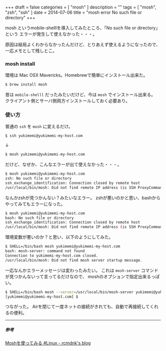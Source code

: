 +++
draft = false
categories = [ "mosh" ]
description = ""
tags = [ "mosh", "zsh", "ssh" ]
date = 2014-07-06
title = "mosh error No such file or directory"
+++

mosh というmobile-shelllを導入してみたところ、「No such file or directory」という
エラーが発生して使えなかった・・・。

原因は結局よくわからなかったんだけど、とりあえず使えるようになったので、一応メモとして残しとこ。


### mosh install
環境は Mac OSX Mavericks。Homebrewで簡単にインストール出来た。

```sh
$ brew install mosh
```

昔は ```mobile-shelll``` だったみたいだけど、今は ```mosh``` でインストール出来る。
クライアント側とサーバ側両方インストールしておく必要あり。

### 使い方
普通の ```ssh``` を ```mosh``` に変えるだけ。

```sh
$ ssh yukimemi@yukimemi-my-host.com
```

↓

```sh
$ mosh yukimemi@yukimemi-my-host.com
```

だけど、なぜか、こんなエラーが出て使えなかった・・・。

```sh
$ mosh yukimemi@yukimemi-my-host.com
zsh: No such file or directory
ssh_exchange_identification: Connection closed by remote host
/usr/local/bin/mosh: Did not find remote IP address (is SSH ProxyCommand disabled?).
```

なんかzshが見つかんない？みたいなエラー。
zshが悪いのかと思い、bashからやってみてもエラーになった。

```sh
$ mosh yukimemi@yukimemi-my-host.com
bash: No such file or directory
ssh_exchange_identification: Connection closed by remote host
/usr/local/bin/mosh: Did not find remote IP address (is SSH ProxyCommand disabled?).
```

環境変数が悪いのか？と思い、以下のようにしてみた。

```sh
$ SHELL=/bin/bash mosh yukimemi@yukimemi-my-host.com
bash: mosh-server: command not found
Connection to yukimemi-my-host.com closed.
/usr/local/bin/mosh: Did not find mosh server startup message.
```

一応なんかエラーメッセージは変わったみたい。
これは ```mosh-server``` コマンドが見つかんないって言ってるだけなので、
moshのオプションで指定出来るっぽい。

```sh
$ SHELL=/bin/bash mosh --server=/usr/local/bin/mosh-server yukimemi@yukimemi-my-host.com
[yukimemi@yukimemi-my-host.com] $
```

つながった。
Airを閉じて一度ネットの接続がきれても、自動で再接続してくれるの便利。

- - -

##### 参考

[Moshを使ってみる #Linux - rcmdnk's blog](http://rcmdnk.github.io/blog/2014/06/30/computer-linux-mac/)

